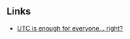 ## Links

- [UTC is enough for everyone... right?](https://zachholman.com/talk/utc-is-enough-for-everyone-right)